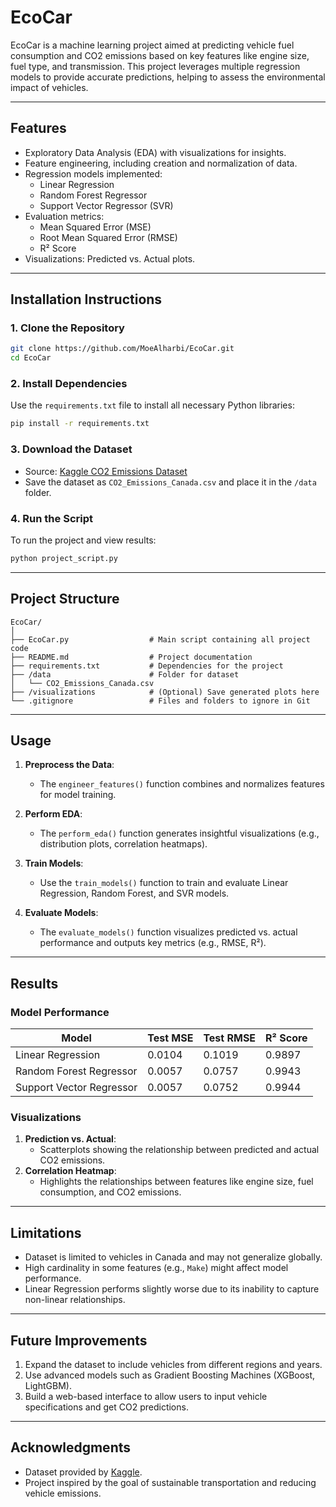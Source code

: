 # EcoCar

EcoCar is a machine learning project aimed at predicting vehicle fuel consumption and CO2 emissions based on key features like engine size, fuel type, and transmission. This project leverages multiple regression models to provide accurate predictions, helping to assess the environmental impact of vehicles.

---

## Features
- Exploratory Data Analysis (EDA) with visualizations for insights.
- Feature engineering, including creation and normalization of data.
- Regression models implemented:
  - Linear Regression
  - Random Forest Regressor
  - Support Vector Regressor (SVR)
- Evaluation metrics:
  - Mean Squared Error (MSE)
  - Root Mean Squared Error (RMSE)
  - R² Score
- Visualizations: Predicted vs. Actual plots.

---

## Installation Instructions

### 1. Clone the Repository
```bash
git clone https://github.com/MoeAlharbi/EcoCar.git
cd EcoCar
```

### 2. Install Dependencies
Use the `requirements.txt` file to install all necessary Python libraries:
```bash
pip install -r requirements.txt
```

### 3. Download the Dataset
- Source: [Kaggle CO2 Emissions Dataset](https://www.kaggle.com/datasets/debajyotipodder/co2-emission-by-vehicles)
- Save the dataset as `CO2_Emissions_Canada.csv` and place it in the `/data` folder.

### 4. Run the Script
To run the project and view results:
```bash
python project_script.py
```

---

## Project Structure
```
EcoCar/
│
├── EcoCar.py                  # Main script containing all project code
├── README.md                  # Project documentation
├── requirements.txt           # Dependencies for the project
├── /data                      # Folder for dataset
│   └── CO2_Emissions_Canada.csv
├── /visualizations            # (Optional) Save generated plots here
└── .gitignore                 # Files and folders to ignore in Git
```

---

## Usage

1. **Preprocess the Data**:
   - The `engineer_features()` function combines and normalizes features for model training.

2. **Perform EDA**:
   - The `perform_eda()` function generates insightful visualizations (e.g., distribution plots, correlation heatmaps).

3. **Train Models**:
   - Use the `train_models()` function to train and evaluate Linear Regression, Random Forest, and SVR models.

4. **Evaluate Models**:
   - The `evaluate_models()` function visualizes predicted vs. actual performance and outputs key metrics (e.g., RMSE, R²).

---

## Results

### Model Performance
| Model                     | Test MSE | Test RMSE | R² Score |
|---------------------------|----------|-----------|----------|
| Linear Regression         | 0.0104   | 0.1019    | 0.9897   |
| Random Forest Regressor   | 0.0057   | 0.0757    | 0.9943   |
| Support Vector Regressor  | 0.0057   | 0.0752    | 0.9944   |

### Visualizations
1. **Prediction vs. Actual**:
   - Scatterplots showing the relationship between predicted and actual CO2 emissions.
2. **Correlation Heatmap**:
   - Highlights the relationships between features like engine size, fuel consumption, and CO2 emissions.

---

## Limitations
- Dataset is limited to vehicles in Canada and may not generalize globally.
- High cardinality in some features (e.g., `Make`) might affect model performance.
- Linear Regression performs slightly worse due to its inability to capture non-linear relationships.

---

## Future Improvements
1. Expand the dataset to include vehicles from different regions and years.
2. Use advanced models such as Gradient Boosting Machines (XGBoost, LightGBM).
3. Build a web-based interface to allow users to input vehicle specifications and get CO2 predictions.

---

## Acknowledgments
- Dataset provided by [Kaggle](https://www.kaggle.com/).
- Project inspired by the goal of sustainable transportation and reducing vehicle emissions.


